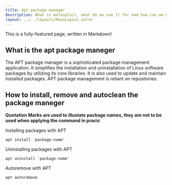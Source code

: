 ```yaml
---
title: Apt package maneger 
description: What is metasploit, what do we use it for and how can we use it. 
layout: ../../layouts/MainLayout.astro
---
```


This is a fully-featured page, written in Markdown!

## What is the apt package maneger

The APT package manager is a sophisticated package management application. It simplifies the installation and uninstallation of Linux software packages by utilizing its core libraries. It is also used to update and maintain installed packages. APT package management is reliant on repositories.

## How to install, remove and autoclean the package maneger

**Quotation Marks are used to illustate package names, they are not to be used when applying the command in pracic**


Installing packages with APT

    apt install 'package-name'

Uninstalling packages with APT

    apt uninstall 'package-name'

Autoremove with APT

    apt autoremove
